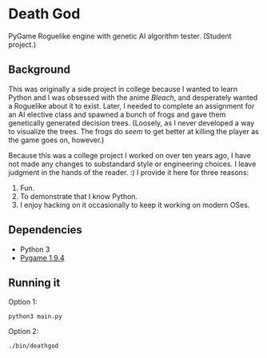 # Death God

PyGame Roguelike engine with genetic AI algorithm tester.
(Student project.)

## Background

This was originally a side project in college because I wanted to
learn Python and I was obsessed with the anime *Bleach*,
and desperately wanted a Roguelike about it to exist. Later, I
needed to complete an assignment for an AI elective class and
spawned a bunch of frogs and gave them genetically generated decision
trees. (Loosely, as I never developed a way to visualize the trees.
The frogs do *seem* to get better at killing the player as the game
goes on, however.)

Because this was a college project I worked on over ten years ago, I
have not made any changes to substandard style or engineering choices.
I leave judgment in the hands of the reader. :) I provide it here for
three reasons:

1. Fun.
2. To demonstrate that I know Python.
3. I enjoy hacking on it occasionally to keep it working on modern OSes.

## Dependencies

* Python 3
* [Pygame 1.9.4](https://www.pygame.org/wiki/GettingStarted)

## Running it

Option 1:

`python3 main.py`

Option 2:

`./bin/deathgod`
